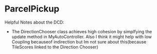 # ParcelPickup

Helpful Notes about the DCD:
- The DirectionChooser class achieves high cohesion by simplfying the update method in MyAutoController.
Also I think it might help with low Coupling becauseof indirection but Im not sure about this(because TileScores linked to the Direction Chooser)